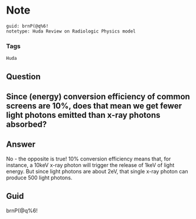 # Note
```
guid: brnP(@q%6!
notetype: Huda Review on Radiologic Physics model
```

### Tags
```
Huda
```

## Question
<h2>Since (energy) conversion efficiency of common screens are 10%, does that mean we get fewer light photons emitted than x-ray photons absorbed?</h2>

## Answer
<section>
<p>No - the opposite is true! 10% conversion efficiency means that, for instance, a 10keV x-ray photon will trigger the release of 1keV of light energy. But since light photons are about 2eV, that single x-ray photon can produce 500 light photons.</p>

</section>

## Guid
brnP(@q%6!
